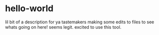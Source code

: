 # hello-world
lil bit of a description for ya tastemakers
making some edits to files to see whats going on here! seems legit. excited to use this tool.
